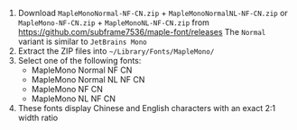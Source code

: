 1. Download `MapleMonoNormal-NF-CN.zip` + `MapleMonoNormalNL-NF-CN.zip`
   or `MapleMono-NF-CN.zip` + `MapleMonoNL-NF-CN.zip`
   from https://github.com/subframe7536/maple-font/releases
   The `Normal` variant is similar to `JetBrains Mono`
2. Extract the ZIP files into `~/Library/Fonts/MapleMono/`
3. Select one of the following fonts:
   - MapleMono Normal NF CN
   - MapleMono Normal NL NF CN
   - MapleMono NF CN
   - MapleMono NL NF CN
4. These fonts display Chinese and English characters with an exact 2:1 width ratio
